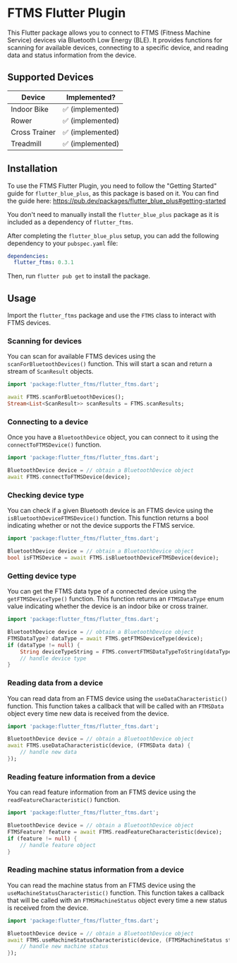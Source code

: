 # FTMS Flutter Plugin

This Flutter package allows you to connect to FTMS (Fitness Machine Service) devices via Bluetooth Low Energy (BLE). It provides functions for scanning for available devices, connecting to a specific device, and reading data and status information from the device.

## Supported Devices

| Device        | Implemented?     |
| ------------- | ---------------- |
| Indoor Bike   | ✅ (implemented) |
| Rower         | ✅ (implemented) |
| Cross Trainer | ✅ (implemented) |
| Treadmill     | ✅ (implemented) |

## Installation

To use the FTMS Flutter Plugin, you need to follow the "Getting Started" guide for `flutter_blue_plus`, as this package is based on it.
You can find the guide here: https://pub.dev/packages/flutter_blue_plus#getting-started

You don't need to manually install the `flutter_blue_plus` package as it is included as a dependency of `flutter_ftms`.

After completing the `flutter_blue_plus` setup, you can add the following dependency to your `pubspec.yaml` file:

```yaml
dependencies:
  flutter_ftms: 0.3.1
```

Then, run `flutter pub get` to install the package.

## Usage

Import the `flutter_ftms` package and use the `FTMS` class to interact with FTMS devices.

### Scanning for devices

You can scan for available FTMS devices using the `scanForBluetoothDevices()` function. This will start a scan and return a stream of `ScanResult` objects.

```dart
import 'package:flutter_ftms/flutter_ftms.dart';

await FTMS.scanForBluetoothDevices();
Stream<List<ScanResult>> scanResults = FTMS.scanResults;
```

### Connecting to a device

Once you have a `BluetoothDevice` object, you can connect to it using the `connectToFTMSDevice()` function.

```dart
import 'package:flutter_ftms/flutter_ftms.dart';

BluetoothDevice device = // obtain a BluetoothDevice object
await FTMS.connectToFTMSDevice(device);
```

### Checking device type

You can check if a given Bluetooth device is an FTMS device using the `isBluetoothDeviceFTMSDevice()` function. This function returns a bool indicating whether or not the device supports the FTMS service.

```dart
import 'package:flutter_ftms/flutter_ftms.dart';

BluetoothDevice device = // obtain a BluetoothDevice object
bool isFTMSDevice = await FTMS.isBluetoothDeviceFTMSDevice(device);
```

### Getting device type

You can get the FTMS data type of a connected device using the `getFTMSDeviceType()` function. This function returns an `FTMSDataType` enum value indicating whether the device is an indoor bike or cross trainer.

```dart
import 'package:flutter_ftms/flutter_ftms.dart';

BluetoothDevice device = // obtain a BluetoothDevice object
FTMSDataType? dataType = await FTMS.getFTMSDeviceType(device);
if (dataType != null) {
    String deviceTypeString = FTMS.convertFTMSDataTypeToString(dataType);
    // handle device type
}
```

### Reading data from a device

You can read data from an FTMS device using the `useDataCharacteristic()` function. This function takes a callback that will be called with an `FTMSData` object every time new data is received from the device.

```dart
import 'package:flutter_ftms/flutter_ftms.dart';

BluetoothDevice device = // obtain a BluetoothDevice object
await FTMS.useDataCharacteristic(device, (FTMSData data) {
    // handle new data
});
```

### Reading feature information from a device

You can read feature information from an FTMS device using the `readFeatureCharacteristic()` function.

```dart
import 'package:flutter_ftms/flutter_ftms.dart';

BluetoothDevice device = // obtain a BluetoothDevice object
FTMSFeature? feature = await FTMS.readFeatureCharacteristic(device);
if (feature != null) {
    // handle feature object
}
```

### Reading machine status information from a device

You can read the machine status from an FTMS device using the `useMachineStatusCharacteristic()` function. This function takes a callback that will be called with an `FTMSMachineStatus` object every time a new status is received from the device.

```dart
import 'package:flutter_ftms/flutter_ftms.dart';

BluetoothDevice device = // obtain a BluetoothDevice object
await FTMS.useMachineStatusCharacteristic(device, (FTMSMachineStatus status) {
    // handle new machine status
});
```
